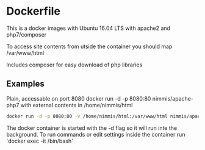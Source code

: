 # Dockerfile #

This is a docker images with Ubuntu 16.04 LTS with apache2 and php7/composer

To access site contents from utside the container you should map /var/www/html

Includes composer for easy download of php libraries

## Examples ##

Plain, accessable on port 8080 docker run -d -p 8080:80 nimmis/apache-php7 with external contents in /home/nimmis/html 

```bash
docker run -d -p 8080:80 -v /home/nimmis/html:/var/www/html nimmis/apache-php7
```

The docker container is started with the -d flag so it will run inte the background. To run commands or edit settings inside
the container run `docker exec -it <container id> /bin/bash'
